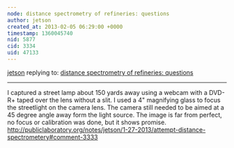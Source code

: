 ```yaml
---
node: distance spectrometry of refineries: questions
author: jetson
created_at: 2013-02-05 06:29:00 +0000
timestamp: 1360045740
nid: 5877
cid: 3334
uid: 47133
---
```




[jetson](../profile/jetson) replying to: [distance spectrometry of refineries: questions](../notes/eustatic/2-3-2013/distance-spectrometry-refineries-questions)

----
I captured a street lamp about 150 yards away using a webcam with a DVD-R+ taped over the lens without a slit. I used a 4" magnifying glass to focus the streetlight on the camera lens. The camera still needed to be aimed at a 45 degree angle away form the light source. The image is far from perfect, no focus or calibration was done, but it shows promise.
http://publiclaboratory.org/notes/jetson/1-27-2013/attempt-distance-spectrometery#comment-3333
